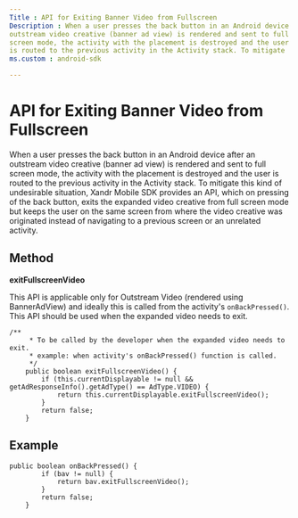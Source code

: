 ```yaml
---
Title : API for Exiting Banner Video from Fullscreen
Description : When a user presses the back button in an Android device after an
outstream video creative (banner ad view) is rendered and sent to full
screen mode, the activity with the placement is destroyed and the user
is routed to the previous activity in the Activity stack. To mitigate
ms.custom : android-sdk

---
```



# API for Exiting Banner Video from Fullscreen



When a user presses the back button in an Android device after an
outstream video creative (banner ad view) is rendered and sent to full
screen mode, the activity with the placement is destroyed and the user
is routed to the previous activity in the Activity stack. To mitigate
this kind of undesirable situation, Xandr Mobile
SDK provides an API, which on pressing of the back button, exits the
expanded video creative from full screen mode but keeps the user on the
same screen from where the video creative was originated instead of
navigating to a previous screen or an unrelated activity.



## Method

**exitFullscreenVideo**

This API is applicable only for Outstream Video (rendered using
BannerAdView) and ideally this is called from the activity's
`onBackPressed()`. This API should be used when the expanded video needs
to exit.

``` pre
/**
     * To be called by the developer when the expanded video needs to exit.
     * example: when activity's onBackPressed() function is called.
     */
    public boolean exitFullscreenVideo() {
        if (this.currentDisplayable != null && getAdResponseInfo().getAdType() == AdType.VIDEO) {
            return this.currentDisplayable.exitFullscreenVideo();
        }
        return false;
    }
```





## Example

``` pre
public boolean onBackPressed() {
        if (bav != null) {
            return bav.exitFullscreenVideo();
        }
        return false;
    }
```







